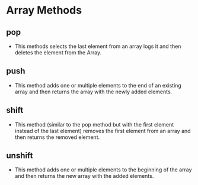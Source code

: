# Array Methods

## pop

* This methods selects the last element from an array logs it and then deletes the element from the Array.

## push

* This method adds one or multiple elements to the end of an existing array and then returns the array with the newly added elements.

## shift

* This method (similar to the pop method but with the first element instead of the last element) removes the first element from an array and then returns the removed element.

## unshift

* This method adds one or multiple elements to the beginning of the array and then returns the new array with the added elements.
